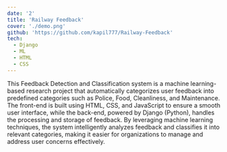 ```yaml
---
date: '2'
title: 'Railway Feedback'
cover: './demo.png'
github: 'https://github.com/kapil777/Railway-Feedback'
tech:
  - Django
  - ML
  - HTML
  - CSS
---
```


This Feedback Detection and Classification system is a machine learning-based research project that automatically categorizes user feedback into predefined categories such as Police, Food, Cleanliness, and Maintenance. The front-end is built using HTML, CSS, and JavaScript to ensure a smooth user interface, while the back-end, powered by Django (Python), handles the processing and storage of feedback. By leveraging machine learning techniques, the system intelligently analyzes feedback and classifies it into relevant categories, making it easier for organizations to manage and address user concerns effectively.
